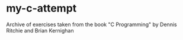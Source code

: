 # my-c-attempt

Archive of exercises taken from the book "C Programming" by Dennis Ritchie and Brian Kernighan
